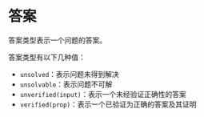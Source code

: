 # 答案

答案类型表示一个问题的答案。

答案类型有以下几种值：

- `unsolved`：表示问题未得到解决
- `unsolvable`：表示问题不可解
- `unverified(input)`：表示一个未经验证正确性的答案
- `verified(prop)`：表示一个已验证为正确的答案及其证明

